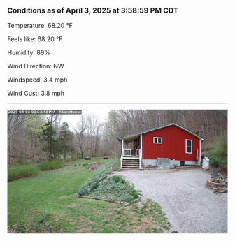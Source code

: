 ### Conditions as of April 3, 2025 at 3:58:59 PM CDT 

Temperature: 68.20 &deg;F

Feels like: 68.20 &deg;F

Humidity: 89%

Wind Direction: NW

Windspeed: 3.4 mph

Wind Gust: 3.8 mph

---

<img src="./images/latest.jpeg"/>


